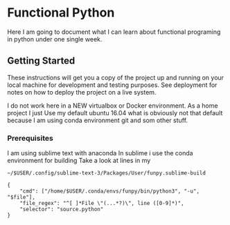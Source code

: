 # Functional Python

Here I am going to document what I can learn about functional programing in python under one single week.

## Getting Started

These instructions will get you a copy of the project up and running on your local machine for development and testing purposes. See deployment for notes on how to deploy the project on a live system.

I do not work here in a NEW virtualbox or Docker environment.
As a home project I just Use my default ubuntu 16.04 what is obviously not that default because I am using conda environment git and som other stuff. 


### Prerequisites

I am using sublime text with anaconda
In sublime i use the conda environment for building
Take a look at lines in my 
```
~/$USER/.config/sublime-text-3/Packages/User/funpy.sublime-build
```

```
{
    "cmd": ["/home/$USER/.conda/envs/funpy/bin/python3", "-u", "$file"],
    "file_regex": "^[ ]*File \"(...*?)\", line ([0-9]*)",
    "selector": "source.python"
}
```